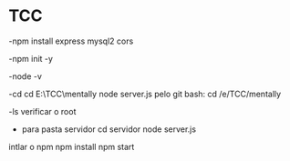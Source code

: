 # TCC
-npm install express mysql2 cors

-npm init -y

-node -v

-cd cd E:\TCC\mentally node server.js
pelo git bash: cd /e/TCC/mentally

-ls verificar o root

- para pasta servidor 
cd servidor
node server.js

intlar o npm
npm install
npm start
